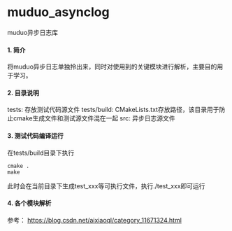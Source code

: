 # muduo_asynclog
muduo异步日志库


#### 1. 简介
将muduo异步日志单独拎出来，同时对使用到的关键模块进行解析，主要目的用于学习。

#### 2. 目录说明
tests: 存放测试代码源文件
tests/build: CMakeLists.txt存放路径，该目录用于防止cmake生成文件和测试源文件混在一起
src: 异步日志源文件

#### 3. 测试代码编译运行
在tests/build目录下执行
```
cmake .
make
```
此时会在当前目录下生成test_xxx等可执行文件，执行./test_xxx即可运行

#### 4. 各个模块解析
参考： https://blog.csdn.net/aixiaoql/category_11671324.html
